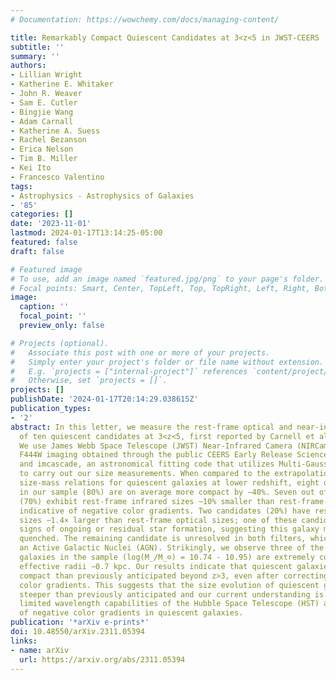 ```yaml
---
# Documentation: https://wowchemy.com/docs/managing-content/

title: Remarkably Compact Quiescent Candidates at 3<z<5 in JWST-CEERS
subtitle: ''
summary: ''
authors:
- Lillian Wright
- Katherine E. Whitaker
- John R. Weaver
- Sam E. Cutler
- Bingjie Wang
- Adam Carnall
- Katherine A. Suess
- Rachel Bezanson
- Erica Nelson
- Tim B. Miller
- Kei Ito
- Francesco Valentino
tags:
- Astrophysics - Astrophysics of Galaxies
- '85'
categories: []
date: '2023-11-01'
lastmod: 2024-01-17T13:14:25-05:00
featured: false
draft: false

# Featured image
# To use, add an image named `featured.jpg/png` to your page's folder.
# Focal points: Smart, Center, TopLeft, Top, TopRight, Left, Right, BottomLeft, Bottom, BottomRight.
image:
  caption: ''
  focal_point: ''
  preview_only: false

# Projects (optional).
#   Associate this post with one or more of your projects.
#   Simply enter your project's folder or file name without extension.
#   E.g. `projects = ["internal-project"]` references `content/project/deep-learning/index.md`.
#   Otherwise, set `projects = []`.
projects: []
publishDate: '2024-01-17T20:14:29.038615Z'
publication_types:
- '2'
abstract: In this letter, we measure the rest-frame optical and near-infrared sizes
  of ten quiescent candidates at 3<z<5, first reported by Carnell et al. (2023a).
  We use James Webb Space Telescope (JWST) Near-Infrared Camera (NIRCam) F277W and
  F444W imaging obtained through the public CEERS Early Release Science (ERS) program
  and imcascade, an astronomical fitting code that utilizes Multi-Gaussian Expansion,
  to carry out our size measurements. When compared to the extrapolation of rest-optical
  size-mass relations for quiescent galaxies at lower redshift, eight out of ten candidates
  in our sample (80%) are on average more compact by ∼40%. Seven out of ten candidates
  (70%) exhibit rest-frame infrared sizes ∼10% smaller than rest-frame optical sizes,
  indicative of negative color gradients. Two candidates (20%) have rest-frame infrared
  sizes ∼1.4× larger than rest-frame optical sizes; one of these candidates exhibits
  signs of ongoing or residual star formation, suggesting this galaxy may not be fully
  quenched. The remaining candidate is unresolved in both filters, which may indicate
  an Active Galactic Nuclei (AGN). Strikingly, we observe three of the most massive
  galaxies in the sample (log(M_/M_⊙) = 10.74 - 10.95) are extremely compact, with
  effective radii ∼0.7 kpc. Our results indicate that quiescent galaxies may be more
  compact than previously anticipated beyond z>3, even after correcting for potential
  color gradients. This suggests that the size evolution of quiescent galaxies is
  steeper than previously anticipated and our current understanding is biased by the
  limited wavelength capabilities of the Hubble Space Telescope (HST) and the presence
  of negative color gradients in quiescent galaxies.
publication: '*arXiv e-prints*'
doi: 10.48550/arXiv.2311.05394
links:
- name: arXiv
  url: https://arxiv.org/abs/2311.05394
---
```

